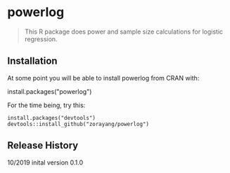 # powerlog
> This R package does power and sample size calculations for logistic regression.

## Installation
At some point you will be able to install powerlog from CRAN with:

install.packages("powerlog")

For the time being, try this:
```
install.packages("devtools")
devtools::install_github("zorayang/powerlog")
```
## Release History

10/2019 inital version 0.1.0
